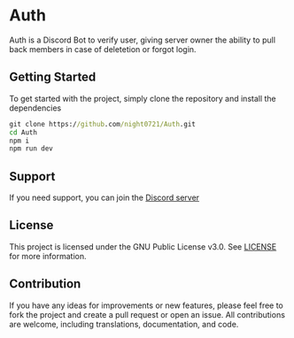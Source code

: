 # Auth

Auth is a Discord Bot to verify user, giving server owner the ability to pull back members in case of deletetion or forgot login.
## Getting Started

To get started with the project, simply clone the repository and install the dependencies

```cmd
git clone https://github.com/night0721/Auth.git
cd Auth
npm i
npm run dev
```

## Support

If you need support, you can join the [Discord server](https://discord.gg/SbQHChmGcp)

## License

This project is licensed under the GNU Public License v3.0. See [LICENSE](https://github.com/night0721/Auth/blob/master/LICENSE) for more information.

## Contribution

If you have any ideas for improvements or new features, please feel free to fork the project and create a pull request or open an issue.
All contributions are welcome, including translations, documentation, and code.
